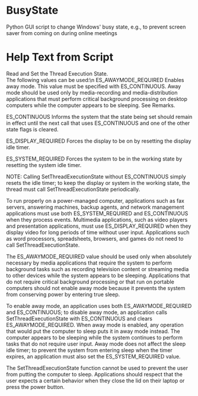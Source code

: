 # BusyState
Python GUI script to change Windows' busy state, e.g., to prevent screen saver from coming on during online meetings

# Help Text from Script
Read and Set the Thread Execution State.  
The following values can be used:\n
ES_AWAYMODE_REQUIRED 
Enables away mode. This value must be specified with ES_CONTINUOUS.
Away mode should be used only by media-recording and media-distribution 
applications that must perform critical background processing on desktop 
computers while the computer appears to be sleeping. See Remarks.

ES_CONTINUOUS
Informs the system that the state being set should remain in effect until the 
next call that uses ES_CONTINUOUS and one of the other state flags is cleared.

ES_DISPLAY_REQUIRED
Forces the display to be on by resetting the display idle timer.

ES_SYSTEM_REQUIRED
Forces the system to be in the working state by resetting the system idle timer.

NOTE:
Calling SetThreadExecutionState without ES_CONTINUOUS simply resets the idle timer; 
to keep the display or system in the working state, the thread must call 
SetThreadExecutionState periodically.

To run properly on a power-managed computer, applications such as fax servers, 
answering machines, backup agents, and network management applications must use 
both ES_SYSTEM_REQUIRED and ES_CONTINUOUS when they process events. Multimedia 
applications, such as video players and presentation applications, must use 
ES_DISPLAY_REQUIRED when they display video for long periods of time without 
user input. Applications such as word processors, spreadsheets, browsers, and 
games do not need to call SetThreadExecutionState.

The ES_AWAYMODE_REQUIRED value should be used only when absolutely necessary 
by media applications that require the system to perform background tasks such 
as recording television content or streaming media to other devices while the 
system appears to be sleeping. Applications that do not require critical background 
processing or that run on portable computers should not enable away mode because it 
prevents the system from conserving power by entering true sleep.

To enable away mode, an application uses both ES_AWAYMODE_REQUIRED and ES_CONTINUOUS; 
to disable away mode, an application calls SetThreadExecutionState with ES_CONTINUOUS 
and clears ES_AWAYMODE_REQUIRED. When away mode is enabled, any operation that would 
put the computer to sleep puts it in away mode instead. The computer appears to be 
sleeping while the system continues to perform tasks that do not require user input. 
Away mode does not affect the sleep idle timer; to prevent the system from entering 
sleep when the timer expires, an application must also set the ES_SYSTEM_REQUIRED value.

The SetThreadExecutionState function cannot be used to prevent the user from putting 
the computer to sleep. Applications should respect that the user expects a certain 
behavior when they close the lid on their laptop or press the power button.
